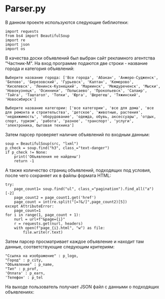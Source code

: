 # Parser.py
В данном проекте используются следующие библиотеки:
```
import requests
from bs4 import BeautifulSoup
import re
import json
import os
```
В качества доски объявлений был выбран сайт рекламного агентства "Частник-М".
На вход программе подаются две строки - название города и категория объявлений:
```
Выберите название города: ['Все города', 'Абакан', 'Анжеро-Судженск', 'Белово', 'Березовский', 'Гурьевск', 'Калтан', 'Кемерово', 'Киселевск', 'Ленинск-Кузнецкий', 'Мариинск', 'Междуреченск', 'Мыски', 'Новокузнецк', 'Осинники', 'Полысаево', 'Прокопьевск', 'Салаир', 'Тайга', 'Таштагол', 'Топки', 'Юрга', 'Шерегеш', 'Тяжинский', 'Новосибирск']

Выберите название категории: ['все категории', 'все для дома', 'все для ремонта и строительства', 'детское', 'животные, растения', 'недвижимость', 'оборудование', 'одежда, обувь, аксессуары', 'отдых, спорт, туризм', 'работа', 'разное', 'транспорт', 'услуги', 'электроника, бытовая техника']
```
Затем парсер проверяет наличие объявлений по входным данным:
```
soup = BeautifulSoup(src, "lxml")
p_check = soup.find("h3", class_="text-danger")
if p_check != None:
    print('Объявления не найдены')
    return -1
```
А также количество страниц объявлений, подходящих под условия, после чего сохраняет их в файлы формата HTML:
```
try:
    page_count1= soup.find("ul", class_="pagination").find_all("a")[-2]
    page_count2 = page_count1.get('href')
    page_count = int(re.split("[=?&/]",page_count2)[5])
except AttributeError:
    page_count=1
for i in range(1, page_count + 1):
    nurl = url+f"&page={i}"
    r = requests.get(nurl, headers)
    with open(f"page_{i}.html", "w") as file:
        file.write(r.text)
```
Затем парсер просматривает каждое объявление и находит там данные, соответствующие следующим критериям:
```
"Ссылка на изображение" : p_logo,
"Город" : p_city,
"Объявление" : p_name,
"Тип" : p_prof,
'Оплата' : p_earn,
'Телефон' : p_tel
```
На выходе пользователь получает JSON файл с данными о подходящих объявлениях: 
```

```
